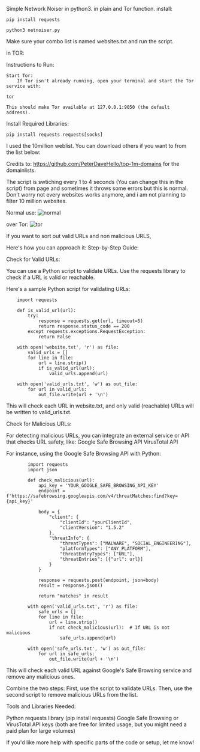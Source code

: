 Simple Network Noiser in python3. in plain and Tor function.
install:
```
pip install requests
```
```
python3 netnoiser.py
```
Make sure your combo list is named websites.txt and run the script.

in TOR:

Instructions to Run:

    Start Tor:
        If Tor isn't already running, open your terminal and start the Tor service with:
```
tor
```
    This should make Tor available at 127.0.0.1:9050 (the default address).

Install Required Libraries:
```
pip install requests requests[socks]
```
I used the 10million weblist. You can download others if you want to from the list below:

Credits to: https://github.com/PeterDaveHello/top-1m-domains
for the domainlists.

The script is swtiching every 1 to 4 seconds (You can change this in the script) from page and sometimes it throws some errors but this is normal. Don't worry not every websites works anymore, and i am not planning to filter 10 million websites.

Normal use:
![normal](https://github.com/user-attachments/assets/b432ef30-c47c-4e4d-aac3-cff4137925b3)

over Tor:
![tor](https://github.com/user-attachments/assets/5d281b20-fea8-444e-974b-822dc765e82a)

If you want to sort out valid URLs and non malicious URLS,

Here's how you can approach it:
Step-by-Step Guide:

Check for Valid URLs:

You can use a Python script to validate URLs. Use the requests library to check if a URL is valid or reachable.

Here's a sample Python script for validating URLs:
```
    import requests

    def is_valid_url(url):
        try:
            response = requests.get(url, timeout=5)
            return response.status_code == 200
        except requests.exceptions.RequestException:
            return False

    with open('website.txt', 'r') as file:
        valid_urls = []
        for line in file:
            url = line.strip()
            if is_valid_url(url):
                valid_urls.append(url)

    with open('valid_urls.txt', 'w') as out_file:
        for url in valid_urls:
            out_file.write(url + '\n')
```

This will check each URL in website.txt, and only valid (reachable) URLs will be written to valid_urls.txt.

Check for Malicious URLs:

For detecting malicious URLs, you can integrate an external service or API that checks URL safety, like:
     Google Safe Browsing API
     VirusTotal API

For instance, using the Google Safe Browsing API with Python:
```
        import requests
        import json

        def check_malicious(url):
            api_key = 'YOUR_GOOGLE_SAFE_BROWSING_API_KEY'
            endpoint = f'https://safebrowsing.googleapis.com/v4/threatMatches:find?key={api_key}'

            body = {
                "client": {
                    "clientId": "yourClientId",
                    "clientVersion": "1.5.2"
                },
                "threatInfo": {
                    "threatTypes": ["MALWARE", "SOCIAL_ENGINEERING"],
                    "platformTypes": ["ANY_PLATFORM"],
                    "threatEntryTypes": ["URL"],
                    "threatEntries": [{"url": url}]
                }
            }

            response = requests.post(endpoint, json=body)
            result = response.json()

            return "matches" in result

        with open('valid_urls.txt', 'r') as file:
            safe_urls = []
            for line in file:
                url = line.strip()
                if not check_malicious(url):  # If URL is not malicious
                    safe_urls.append(url)

        with open('safe_urls.txt', 'w') as out_file:
            for url in safe_urls:
                out_file.write(url + '\n')
```
This will check each valid URL against Google's Safe Browsing service and remove any malicious ones.

Combine the two steps:
        First, use the script to validate URLs.
        Then, use the second script to remove malicious URLs from the list.

Tools and Libraries Needed:

Python
requests library (pip install requests)
Google Safe Browsing or VirusTotal API keys (both are free for limited usage, but you might need a paid plan for large volumes)

If you'd like more help with specific parts of the code or setup, let me know!
